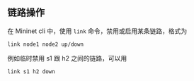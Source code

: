 ## 链路操作
在 Mininet cli 中，使用 `link` 命令，禁用或启用某条链路，格式为
```
link node1 node2 up/down
```

例如临时禁用 s1 跟 h2 之间的链路，可以用
```
link s1 h2 down
```
